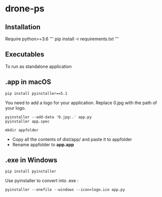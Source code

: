 # drone-ps

## Installation
Require python>=3.6
'''
pip install -r requirements.txt
'''


## Executables
To run as standalone application
## .app in macOS
```
pip install pyinstaller==5.1
```

You need to add a logo for your application. Replace 0.jpg with the path of your logo.

```
pyinstaller --add-data '0.jpg:.' app.py
pyinstaller app.spec
```
```
mkdir appfolder
```
* Copy all the contents of dist/app/ and paste it to appfolder
* Rename appfolder to **app.app**

## .exe in Windows
```
pip install pyinstaller
```
Use pyinstaller to convert into .exe :
```
pyinstaller --onefile --windows --icon=logo.ico app.py
